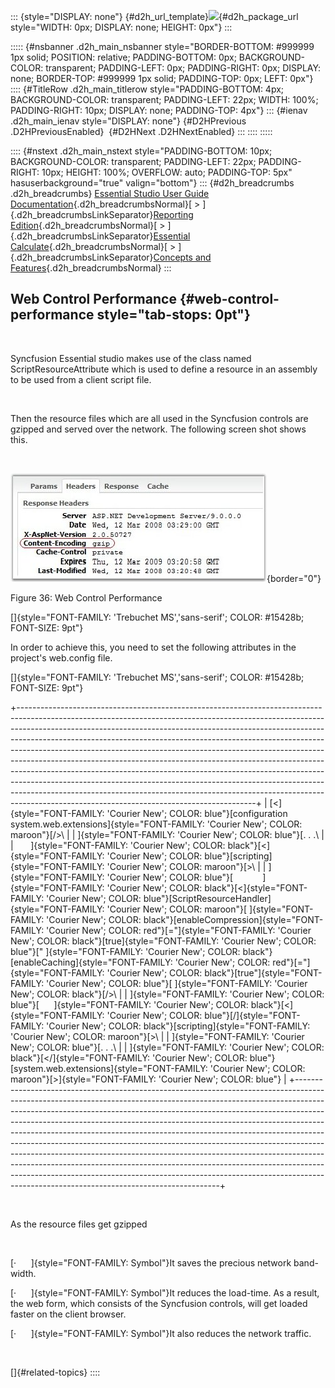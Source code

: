 ::: {style="DISPLAY: none"}
[](ms-xhelp:///?Id=d2h_url_template){#d2h_url_template}![](!package_url!){#d2h_package_url style="WIDTH: 0px; DISPLAY: none; HEIGHT: 0px"}
:::

::::: {#nsbanner .d2h_main_nsbanner style="BORDER-BOTTOM: #999999 1px solid; POSITION: relative; PADDING-BOTTOM: 0px; BACKGROUND-COLOR: transparent; PADDING-LEFT: 0px; PADDING-RIGHT: 0px; DISPLAY: none; BORDER-TOP: #999999 1px solid; PADDING-TOP: 0px; LEFT: 0px"}
:::: {#TitleRow .d2h_main_titlerow style="PADDING-BOTTOM: 4px; BACKGROUND-COLOR: transparent; PADDING-LEFT: 22px; WIDTH: 100%; PADDING-RIGHT: 10px; DISPLAY: none; PADDING-TOP: 4px"}
::: {#ienav .d2h_main_ienav style="DISPLAY: none"}
[](ms-xhelp:///?Id=7888e3ed-424d-4720-94b6-3942cb69e475){#D2HPrevious .D2HPreviousEnabled}  [](ms-xhelp:///?Id=86516665-722b-424a-85bc-940f7bb46741){#D2HNext .D2HNextEnabled}
:::
::::
:::::

:::: {#nstext .d2h_main_nstext style="PADDING-BOTTOM: 10px; BACKGROUND-COLOR: transparent; PADDING-LEFT: 22px; PADDING-RIGHT: 10px; HEIGHT: 100%; OVERFLOW: auto; PADDING-TOP: 5px" hasuserbackground="true" valign="bottom"}
::: {#d2h_breadcrumbs .d2h_breadcrumbs}
[Essential Studio User Guide Documentation](ms-xhelp:///?Id=12457748-09e3-4d74-a240-8e049cedf030){.d2h_breadcrumbsNormal}[ \> ]{.d2h_breadcrumbsLinkSeparator}[Reporting Edition](ms-xhelp:///?Id=027aa5b6-6676-4f93-ad23-c20e8c45792e){.d2h_breadcrumbsNormal}[ \> ]{.d2h_breadcrumbsLinkSeparator}[Essential Calculate](ms-xhelp:///?Id=2ea52c7f-a332-43bd-9ca7-2ea0898ff54e){.d2h_breadcrumbsNormal}[ \> ]{.d2h_breadcrumbsLinkSeparator}[Concepts and Features](ms-xhelp:///?Id=91222e44-d3ca-4392-8f0f-41bd2ae3dd3f){.d2h_breadcrumbsNormal}
:::

## Web Control Performance {#web-control-performance style="tab-stops: 0pt"}

 

Syncfusion Essential studio makes use of the class named ScriptResourceAttribute which is used to define a resource in an assembly to be used from a client script file.

 

Then the resource files which are all used in the Syncfusion controls are gzipped and served over the network. The following screen shot shows this.

 

![](ImagesExt/image18_39.jpg){border="0"}

Figure 36: Web Control Performance

[]{style="FONT-FAMILY: 'Trebuchet MS','sans-serif'; COLOR: #15428b; FONT-SIZE: 9pt"} 

In order to achieve this, you need to set the following attributes in the project\'s web.config file.

[]{style="FONT-FAMILY: 'Trebuchet MS','sans-serif'; COLOR: #15428b; FONT-SIZE: 9pt"} 

+-----------------------------------------------------------------------------------------------------------------------------------------------------------------------------------------------------------------------------------------------------------------------------------------------------------------------------------------------------------------------------------------------------------------------------------------------------------------------------------------------------------------------------------------------------------------------------------------------------------------------------------------------------------------------------------------------------------------------------------------------------------------------------------------+
| [\<]{style="FONT-FAMILY: 'Courier New'; COLOR: blue"}[configuration system.web.extensions]{style="FONT-FAMILY: 'Courier New'; COLOR: maroon"}[/\>\                                                                                                                                                                                                                                                                                                                                                                                                                                                                                                                                                                                                                                      |
| ]{style="FONT-FAMILY: 'Courier New'; COLOR: blue"}[. . .\                                                                                                                                                                                                                                                                                                                                                                                                                                                                                                                                                                                                                                                                                                                               |
|       ]{style="FONT-FAMILY: 'Courier New'; COLOR: black"}[\<]{style="FONT-FAMILY: 'Courier New'; COLOR: blue"}[scripting]{style="FONT-FAMILY: 'Courier New'; COLOR: maroon"}[\>\                                                                                                                                                                                                                                                                                                                                                                                                                                                                                                                                                                                                        |
| ]{style="FONT-FAMILY: 'Courier New'; COLOR: blue"}[            ]{style="FONT-FAMILY: 'Courier New'; COLOR: black"}[\<]{style="FONT-FAMILY: 'Courier New'; COLOR: blue"}[ScriptResourceHandler]{style="FONT-FAMILY: 'Courier New'; COLOR: maroon"}[ ]{style="FONT-FAMILY: 'Courier New'; COLOR: black"}[enableCompression]{style="FONT-FAMILY: 'Courier New'; COLOR: red"}[=\"]{style="FONT-FAMILY: 'Courier New'; COLOR: black"}[true]{style="FONT-FAMILY: 'Courier New'; COLOR: blue"}[\" ]{style="FONT-FAMILY: 'Courier New'; COLOR: black"}[enableCaching]{style="FONT-FAMILY: 'Courier New'; COLOR: red"}[=\"]{style="FONT-FAMILY: 'Courier New'; COLOR: black"}[true\"]{style="FONT-FAMILY: 'Courier New'; COLOR: blue"}[ ]{style="FONT-FAMILY: 'Courier New'; COLOR: black"}[/\>\ |
| ]{style="FONT-FAMILY: 'Courier New'; COLOR: blue"}[      ]{style="FONT-FAMILY: 'Courier New'; COLOR: black"}[\<]{style="FONT-FAMILY: 'Courier New'; COLOR: blue"}[/]{style="FONT-FAMILY: 'Courier New'; COLOR: black"}[scripting]{style="FONT-FAMILY: 'Courier New'; COLOR: maroon"}[\>\                                                                                                                                                                                                                                                                                                                                                                                                                                                                                                |
| ]{style="FONT-FAMILY: 'Courier New'; COLOR: blue"}[. . .\                                                                                                                                                                                                                                                                                                                                                                                                                                                                                                                                                                                                                                                                                                                               |
| ]{style="FONT-FAMILY: 'Courier New'; COLOR: black"}[\</]{style="FONT-FAMILY: 'Courier New'; COLOR: blue"}[system.web.extensions]{style="FONT-FAMILY: 'Courier New'; COLOR: maroon"}[\>]{style="FONT-FAMILY: 'Courier New'; COLOR: blue"}                                                                                                                                                                                                                                                                                                                                                                                                                                                                                                                                                |
+-----------------------------------------------------------------------------------------------------------------------------------------------------------------------------------------------------------------------------------------------------------------------------------------------------------------------------------------------------------------------------------------------------------------------------------------------------------------------------------------------------------------------------------------------------------------------------------------------------------------------------------------------------------------------------------------------------------------------------------------------------------------------------------------+

 

As the resource files get gzipped

 

[·      ]{style="FONT-FAMILY: Symbol"}It saves the precious network band-width.

[·      ]{style="FONT-FAMILY: Symbol"}It reduces the load-time. As a result, the web form, which consists of the Syncfusion controls, will get loaded faster on the client browser.

[·      ]{style="FONT-FAMILY: Symbol"}It also reduces the network traffic.

 

[]{#related-topics}
::::
